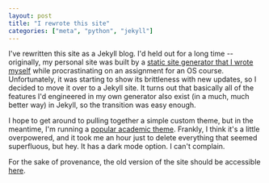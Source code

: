```yaml
---
layout: post
title: "I rewrote this site"
categories: ["meta", "python", "jekyll"]
---
```

I've rewritten this site as a Jekyll blog. I'd held out for a long time -- originally, my personal site was built by a [static site generator that I wrote myself](https://github.com/jsstevenson/bssg) while procrastinating on an assignment for an OS course. Unfortunately, it was starting to show its brittleness with new updates, so I decided to move it over to a Jekyll site. It turns out that basically all of the features I'd engineered in my own generator also exist (in a much, much better way) in Jekyll, so the transition was easy enough.

I hope to get around to pulling together a simple custom theme, but in the meantime, I'm running a [popular academic theme](https://github.com/alshedivat/al-folio). Frankly, I think it's a little overpowered, and it took me an hour just to delete everything that seemed superfluous, but hey. It has a dark mode option. I can't complain.

For the sake of provenance, the old version of the site should be accessible [here](/assets/static/jsstevenson.github.io/).
